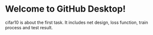 # Welcome to GitHub Desktop!

cifar10 is about the first task. It includes net design, loss function, train process and test result.


